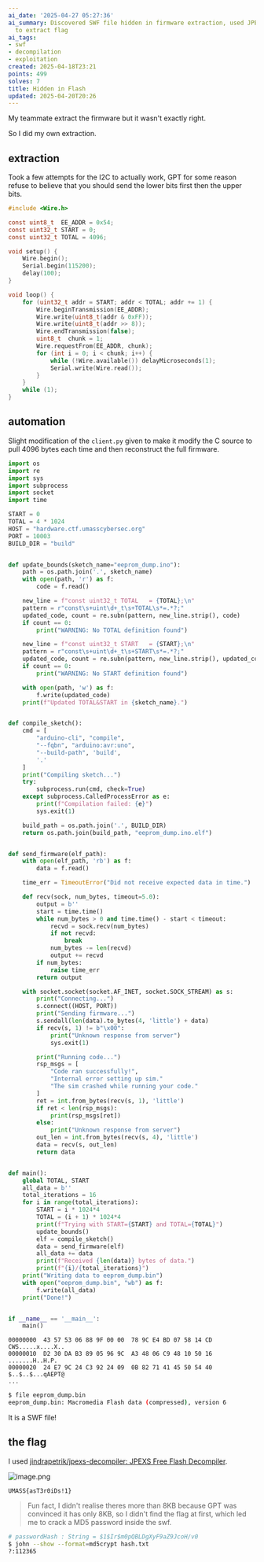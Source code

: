 ```yaml
---
ai_date: '2025-04-27 05:27:36'
ai_summary: Discovered SWF file hidden in firmware extraction, used JPEXS decompiler
  to extract flag
ai_tags:
- swf
- decompilation
- exploitation
created: 2025-04-18T23:21
points: 499
solves: 7
title: Hidden in Flash
updated: 2025-04-20T20:26
---
```


My teammate extract the firmware but it wasn't exactly right.

So I did my own extraction.

## extraction
Took a few attempts for the I2C to actually work, GPT for some reason refuse to believe that you should send the lower bits first then the upper bits.

```c [eeprom_dump.ino]
#include <Wire.h>

const uint8_t  EE_ADDR = 0x54;
const uint32_t START = 0;
const uint32_t TOTAL = 4096;

void setup() {
    Wire.begin();
    Serial.begin(115200);
    delay(100);
}

void loop() {
    for (uint32_t addr = START; addr < TOTAL; addr += 1) {
        Wire.beginTransmission(EE_ADDR);
        Wire.write(uint8_t(addr & 0xFF));
        Wire.write(uint8_t(addr >> 8));
        Wire.endTransmission(false);
        uint8_t  chunk = 1;
        Wire.requestFrom(EE_ADDR, chunk);
        for (int i = 0; i < chunk; i++) {
            while (!Wire.available()) delayMicroseconds(1);
            Serial.write(Wire.read());
        }
    }
    while (1);
}
```

## automation
Slight modification of the `client.py` given to make it modify the C source to pull 4096 bytes each time and then reconstruct the full firmware.

```python
import os
import re
import sys
import subprocess
import socket
import time

START = 0
TOTAL = 4 * 1024
HOST = "hardware.ctf.umasscybersec.org"
PORT = 10003
BUILD_DIR = "build"


def update_bounds(sketch_name="eeprom_dump.ino"):
    path = os.path.join('.', sketch_name)
    with open(path, 'r') as f:
        code = f.read()

    new_line = f"const uint32_t TOTAL   = {TOTAL};\n"
    pattern = r"const\s+uint\d+_t\s+TOTAL\s*=.*?;"
    updated_code, count = re.subn(pattern, new_line.strip(), code)
    if count == 0:
        print("WARNING: No TOTAL definition found")

    new_line = f"const uint32_t START   = {START};\n"
    pattern = r"const\s+uint\d+_t\s+START\s*=.*?;"
    updated_code, count = re.subn(pattern, new_line.strip(), updated_code)
    if count == 0:
        print("WARNING: No START definition found")

    with open(path, 'w') as f:
        f.write(updated_code)
    print(f"Updated TOTAL&START in {sketch_name}.")


def compile_sketch():
    cmd = [
        "arduino-cli", "compile",
        "--fqbn", "arduino:avr:uno",
        "--build-path", 'build',
        '.'
    ]
    print("Compiling sketch...")
    try:
        subprocess.run(cmd, check=True)
    except subprocess.CalledProcessError as e:
        print(f"Compilation failed: {e}")
        sys.exit(1)

    build_path = os.path.join('.', BUILD_DIR)
    return os.path.join(build_path, "eeprom_dump.ino.elf")


def send_firmware(elf_path):
    with open(elf_path, 'rb') as f:
        data = f.read()

    time_err = TimeoutError("Did not receive expected data in time.")

    def recv(sock, num_bytes, timeout=5.0):
        output = b''
        start = time.time()
        while num_bytes > 0 and time.time() - start < timeout:
            recvd = sock.recv(num_bytes)
            if not recvd:
                break
            num_bytes -= len(recvd)
            output += recvd
        if num_bytes:
            raise time_err
        return output

    with socket.socket(socket.AF_INET, socket.SOCK_STREAM) as s:
        print("Connecting...")
        s.connect((HOST, PORT))
        print("Sending firmware...")
        s.sendall(len(data).to_bytes(4, 'little') + data)
        if recv(s, 1) != b"\x00":
            print("Unknown response from server")
            sys.exit(1)

        print("Running code...")
        rsp_msgs = [
            "Code ran successfully!",
            "Internal error setting up sim."
            "The sim crashed while running your code."
        ]
        ret = int.from_bytes(recv(s, 1), 'little')
        if ret < len(rsp_msgs):
            print(rsp_msgs[ret])
        else:
            print("Unknown response from server")
        out_len = int.from_bytes(recv(s, 4), 'little')
        data = recv(s, out_len)
        return data


def main():
    global TOTAL, START
    all_data = b''
    total_iterations = 16
    for i in range(total_iterations):
        START = i * 1024*4
        TOTAL = (i + 1) * 1024*4
        print(f"Trying with START={START} and TOTAL={TOTAL}")
        update_bounds()
        elf = compile_sketch()
        data = send_firmware(elf)
        all_data += data
        print(f"Received {len(data)} bytes of data.")
        print(f"{i}/{total_iterations}")
    print("Writing data to eeprom_dump.bin")
    with open("eeprom_dump.bin", "wb") as f:
        f.write(all_data)
    print("Done!")


if __name__ == '__main__':
    main()
```

```
00000000  43 57 53 06 88 9F 00 00  78 9C E4 BD 07 58 14 CD  CWS.....x....X..
00000010  D2 30 DA B3 89 05 96 9C  A3 48 06 C9 48 10 50 16  .......H..H.P.
00000020  24 E7 9C 24 C3 92 24 09  0B 82 71 41 45 50 54 40  $..$..$...qAEPT@
...
```

```bash
$ file eeprom_dump.bin
eeprom_dump.bin: Macromedia Flash data (compressed), version 6
```

It is a SWF file!
## the flag

I used [jindrapetrik/jpexs-decompiler: JPEXS Free Flash Decompiler](https://github.com/jindrapetrik/jpexs-decompiler).

![image.png](https://res.cloudinary.com/kumonochisanaka/image/upload/v1745033202/2025/04/fb5292ad30ad86a5bdd091579ae61f4b.png)

```flag
UMASS{asT3r0iDs!1}
```

> Fun fact, I didn't realise theres more than 8KB because GPT was convinced it has only 8KB, so I didn't find the flag at first, which led me to crack a MD5 password inside the swf.

```bash
# passwordHash : String = $1$Ir$m0pQBLDgXyF9aZ9JcoH/v0
$ john --show --format=md5crypt hash.txt
?:112365
```